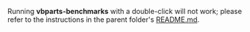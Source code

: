 Running __vbparts-benchmarks__ with a double-click will not work; please refer to the instructions in the parent folder's [README.md](../README.md).